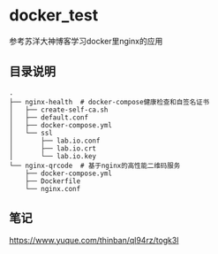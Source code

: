 # docker_test
参考苏洋大神博客学习docker里nginx的应用

## 目录说明
```
.
├── nginx-health  # docker-compose健康检查和自签名证书
│   ├── create-self-ca.sh
│   ├── default.conf
│   ├── docker-compose.yml
│   └── ssl
│       ├── lab.io.conf
│       ├── lab.io.crt
│       └── lab.io.key
└── nginx-qrcode  # 基于nginx的高性能二维码服务
    ├── docker-compose.yml
    ├── Dockerfile
    └── nginx.conf
```



## 笔记
https://www.yuque.com/thinban/ql94rz/togk3l



